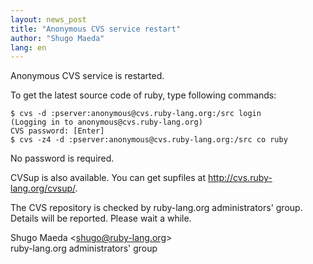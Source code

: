 ```yaml
---
layout: news_post
title: "Anonymous CVS service restart"
author: "Shugo Maeda"
lang: en
---
```


Anonymous CVS service is restarted.

To get the latest source code of ruby, type following commands:

    $ cvs -d :pserver:anonymous@cvs.ruby-lang.org:/src login
    (Logging in to anonymous@cvs.ruby-lang.org)
    CVS password: [Enter]
    $ cvs -z4 -d :pserver:anonymous@cvs.ruby-lang.org:/src co ruby

No password is required.

CVSup is also available. You can get supfiles at
http://cvs.ruby-lang.org/cvsup/.

The CVS repository is checked by ruby-lang.org administrators' group.
Details will be reported. Please wait a while.

Shugo Maeda &lt;shugo@ruby-lang.org&gt;<br />
ruby-lang.org administrators' group
